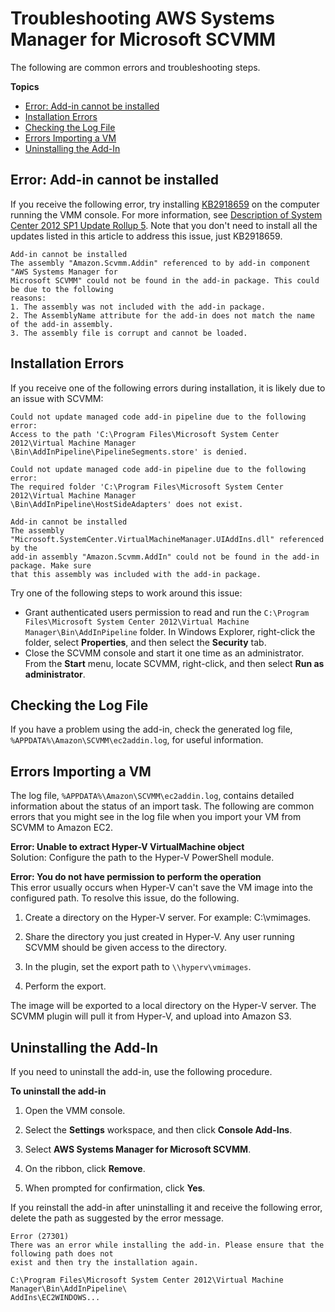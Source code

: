 # Troubleshooting AWS Systems Manager for Microsoft SCVMM<a name="scvmm-troubleshoot"></a>

The following are common errors and troubleshooting steps\.

**Topics**
+ [Error: Add\-in cannot be installed](#scvmm-addin-error)
+ [Installation Errors](#scvmm-install-errors)
+ [Checking the Log File](#scvmm-log)
+ [Errors Importing a VM](#scvmm-import-errors)
+ [Uninstalling the Add\-In](#scvmm-uninstall)

## Error: Add\-in cannot be installed<a name="scvmm-addin-error"></a>

If you receive the following error, try installing [KB2918659](http://catalog.update.microsoft.com/v7/site/Search.aspx?q=2918659) on the computer running the VMM console\. For more information, see [Description of System Center 2012 SP1 Update Rollup 5](http://support.microsoft.com/kb/2904730)\. Note that you don't need to install all the updates listed in this article to address this issue, just KB2918659\.

```
Add-in cannot be installed
The assembly "Amazon.Scvmm.Addin" referenced to by add-in component "AWS Systems Manager for 
Microsoft SCVMM" could not be found in the add-in package. This could be due to the following 
reasons:
1. The assembly was not included with the add-in package.
2. The AssemblyName attribute for the add-in does not match the name of the add-in assembly.
3. The assembly file is corrupt and cannot be loaded.
```

## Installation Errors<a name="scvmm-install-errors"></a>

If you receive one of the following errors during installation, it is likely due to an issue with SCVMM:

```
Could not update managed code add-in pipeline due to the following error:
Access to the path 'C:\Program Files\Microsoft System Center 2012\Virtual Machine Manager
\Bin\AddInPipeline\PipelineSegments.store' is denied.
```

```
Could not update managed code add-in pipeline due to the following error:
The required folder 'C:\Program Files\Microsoft System Center 2012\Virtual Machine Manager
\Bin\AddInPipeline\HostSideAdapters' does not exist.
```

```
Add-in cannot be installed
The assembly "Microsoft.SystemCenter.VirtualMachineManager.UIAddIns.dll" referenced by the 
add-in assembly "Amazon.Scvmm.AddIn" could not be found in the add-in package. Make sure 
that this assembly was included with the add-in package.
```

Try one of the following steps to work around this issue:
+ Grant authenticated users permission to read and run the `C:\Program Files\Microsoft System Center 2012\Virtual Machine Manager\Bin\AddInPipeline` folder\. In Windows Explorer, right\-click the folder, select **Properties**, and then select the **Security** tab\.
+ Close the SCVMM console and start it one time as an administrator\. From the **Start** menu, locate SCVMM, right\-click, and then select **Run as administrator**\.

## Checking the Log File<a name="scvmm-log"></a>

If you have a problem using the add\-in, check the generated log file, `%APPDATA%\Amazon\SCVMM\ec2addin.log`, for useful information\.

## Errors Importing a VM<a name="scvmm-import-errors"></a>

The log file, `%APPDATA%\Amazon\SCVMM\ec2addin.log`, contains detailed information about the status of an import task\. The following are common errors that you might see in the log file when you import your VM from SCVMM to Amazon EC2\.

**Error: Unable to extract Hyper\-V VirtualMachine object**  
Solution: Configure the path to the Hyper\-V PowerShell module\.

**Error: You do not have permission to perform the operation**  
This error usually occurs when Hyper\-V can't save the VM image into the configured path\. To resolve this issue, do the following\.

1. Create a directory on the Hyper\-V server\. For example: C:\\vmimages\.

1. Share the directory you just created in Hyper\-V\. Any user running SCVMM should be given access to the directory\.

1. In the plugin, set the export path to `\\hyperv\vmimages`\.

1. Perform the export\.

The image will be exported to a local directory on the Hyper\-V server\. The SCVMM plugin will pull it from Hyper\-V, and upload into Amazon S3\.

## Uninstalling the Add\-In<a name="scvmm-uninstall"></a>

If you need to uninstall the add\-in, use the following procedure\.

**To uninstall the add\-in**

1. Open the VMM console\.

1. Select the **Settings** workspace, and then click **Console Add\-Ins**\.

1. Select **AWS Systems Manager for Microsoft SCVMM**\.

1. On the ribbon, click **Remove**\.

1. When prompted for confirmation, click **Yes**\.

If you reinstall the add\-in after uninstalling it and receive the following error, delete the path as suggested by the error message\.

```
Error (27301)
There was an error while installing the add-in. Please ensure that the following path does not 
exist and then try the installation again.
        
C:\Program Files\Microsoft System Center 2012\Virtual Machine Manager\Bin\AddInPipeline\
AddIns\EC2WINDOWS...
```